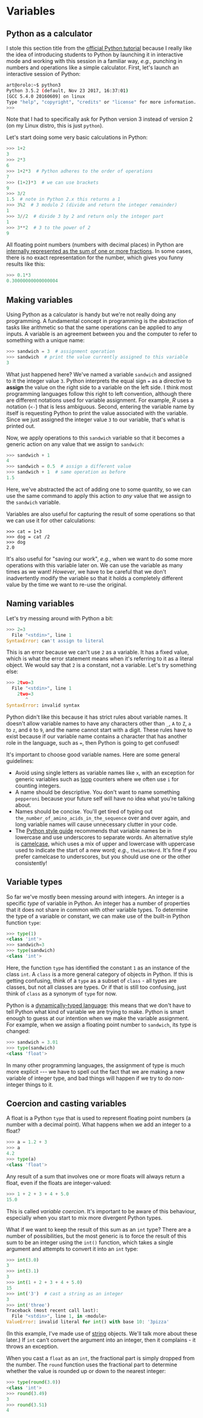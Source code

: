 # Variables

## Python as a calculator

I stole this section title from the [official Python tutorial](https://docs.python.org/3/tutorial/introduction.html#using-python-as-a-calculator) because I really like the idea of introducing students to Python by launching it in interactive mode and working with this session in a familiar way, *e.g.,* punching in numbers and operations like a simple calculator.  First, let's launch an interactive session of Python:
```bash
art@orolo:~$ python3
Python 3.5.2 (default, Nov 23 2017, 16:37:01) 
[GCC 5.4.0 20160609] on linux
Type "help", "copyright", "credits" or "license" for more information.
>>> 
```
Note that I had to specifically ask for Python version 3 instead of version 2 (on my Linux distro, this is just `python`).

Let's start doing some very basic calculations in Python:
```python
>>> 1+2
3
>>> 2*3
6
>>> 1+2*3  # Python adheres to the order of operations
7
>>> (1+2)*3  # we can use brackets
9
>>> 3/2
1.5  # note in Python 2.x this returns a 1
>>> 3%2  # 3 modulo 2 (divide and return the integer remainder)
1
>>> 3//2  # divide 3 by 2 and return only the integer part
1
>>> 3**2  # 3 to the power of 2
9
```
All floating point numbers (numbers with decimal places) in Python are [internally represented as the sum of one or more fractions](https://docs.python.org/3.0/tutorial/floatingpoint.html).  In some cases, there is no exact representation for the number, which gives you funny results like this:
```python
>>> 0.1*3
0.30000000000000004
```


## Making variables

Using Python as a calculator is handy but we're not really doing any programming.  A fundamental concept in programming is the abstraction of tasks like arithmetic so that the same operations can be applied to any inputs.  A variable is an agreement between you and the computer to refer to something with a unique name:
```python
>>> sandwich = 3  # assignment operation
>>> sandwich  # print the value currently assigned to this variable
3
```
What just happened here?  We've named a variable `sandwich` and assigned to it the integer value `3`.  Python interprets the equal sign `=` as a directive to **assign** the value on the right side to a variable on the left side.  I think most programming languages follow this right to left convention, although there are different notations used for variable assignment.  For example, *R* uses a notation (`<-`) that is less ambiguous.  Second, entering the variable name by itself is requesting Python to print the value associated with the variable.  Since we just assigned the integer value `3` to our variable, that's what is printed out.

Now, we apply operations to this `sandwich` variable so that it becomes a generic action on any value that we assign to `sandwich`:
```python
>>> sandwich + 1
4
>>> sandwich = 0.5  # assign a different value
>>> sandwich + 1  # same operation as before
1.5
```
Here, we've abstracted the act of adding one to some quantity, so we can use the same command to apply this action to *any* value that we assign to the `sandwich` variable.

Variables are also useful for capturing the result of some operations so that we can use it for other calculations:
```
>>> cat = 1+3
>>> dog = cat /2
>>> dog
2.0
```
It's also useful for "saving our work", *e.g.*, when we want to do some more operations with this variable later on.  We can use the variable as many times as we want!  *However*, we have to be careful that we don't inadvertently modify the variable so that it holds a completely different value by the time we want to re-use the original.

## Naming variables

Let's try messing around with Python a bit:
```python
>>> 2=3
  File "<stdin>", line 1
SyntaxError: can't assign to literal
```
This is an error because we can't use `2` as a variable.  It has a fixed value, which is what the error statement means when it's referring to it as a literal object.  We would say that `2` is a constant, not a variable.  Let's try something else:
```python
>>> 2two=3
  File "<stdin>", line 1
    2two=3
       ^
SyntaxError: invalid syntax
```
Python didn't like this because it has strict rules about variable names.  It doesn't allow variable names to have any characters other than `_`, `A` to `Z`, `a` to `z`, and `0` to `9`, and the name cannot start with a digit.  These rules have to exist because if our variable name contains a character that has another role in the language, such as `=`, then Python is going to get confused!

It's important to choose good variable names.  Here are some general guidelines:
* Avoid using single letters as variable names like `x`, with an exception for generic variables such as [loop](Readings/ControlFlow.md) counters where we often use `i` for counting integers.
* A name should be descriptive.  You don't want to name something `pepperoni` because your future self will have no idea what you're talking about.
* Names should be concise.  You'll get tired of typing out `the_number_of_amino_acids_in_the_sequence` over and over again, and long variable names will cause unnecessary clutter in your code.
* The [Python style guide](https://www.python.org/dev/peps/pep-0008/#id34) recommends that variable names be in lowercase and use underscores to separate words.  An alternative style is [camelcase](https://en.wikipedia.org/wiki/Camel_case), which uses a mix of upper and lowercase with uppercase used to indicate the start of a new word; *e.g.*, `theLastWord`.  It's fine if you prefer camelcase to underscores, but you should use one or the other consistently! 


## Variable types

So far we've mostly been messing around with integers.  An integer is a specific *type* of variable in Python.  An integer has a number of properties that it does not share in common with other variable types.  To determine the type of a variable or constant, we can make use of the built-in Python function `type`:
```python
>>> type(1)
<class 'int'>
>>> sandwich=3
>>> type(sandwich)
<class 'int'>
```
Here, the function `type` has identified the constant `1` as an instance of the class `int`.  A `class` is a more general category of objects in Python.  If this is getting confusing, think of a `type` as a subset of `class` - all types are classes, but not all classes are types.  Or if that is still too confusing, just think of `class` as a synonym of `type` for now.  

Python is a [dynamically-typed language](https://en.wikipedia.org/wiki/Type_system): this means that we don't have to tell Python what kind of variable we are trying to make.  Python is smart enough to guess at our intention when we make the variable assignment.  For example, when we assign a floating point number to `sandwich`, its type is changed:
```python
>>> sandwich = 3.01
>>> type(sandwich)
<class 'float'>
```
In many other programming languages, the assignment of type is much more explicit --- we have to spell out the fact that we are making a new variable of integer type, and bad things will happen if we try to do non-integer things to it.


## Coercion and casting variables

A float is a Python `type` that is used to represent floating point numbers (a number with a decimal point).  What happens when we add an integer to a float?  
```python
>>> a = 1.2 + 3
>>> a
4.2
>>> type(a)
<class 'float'>
```
Any result of a sum that involves one or more floats will always return a float, even if the floats are integer-valued: 
```python
>>> 1 + 2 + 3 + 4 + 5.0
15.0
```
This is called *variable coercion*.  It's important to be aware of this behaviour, especially when you start to mix more divergent Python types.

What if we want to keep the result of this sum as an `int` type?  There are a number of possibilities, but the most generic is to force the result of this sum to be an integer using the `int()` function, which takes a single argument and attempts to convert it into an `int` type:
```python
>>> int(3.0)
3
>>> int(3.1)
3
>>> int(1 + 2 + 3 + 4 + 5.0)
15
>>> int('3')  # cast a string as an integer
3
>>> int('three')
Traceback (most recent call last):
  File "<stdin>", line 1, in <module>
ValueError: invalid literal for int() with base 10: '3pizza'
```
(In this example, I've made use of [string](Readings/Strings.md) objects.  We'll talk more about these later.)  If `int` can't convert the argument into an integer, then it complains - it throws an exception.

When you cast a `float` as an `int`, the fractional part is simply dropped from the number.  The `round` function uses the fractional part to determine whether the value is rounded up or down to the nearest integer:
```python
>>> type(round(3.0))
<class 'int'> 
>>> round(3.49)
3
>>> round(3.51)
4
```

